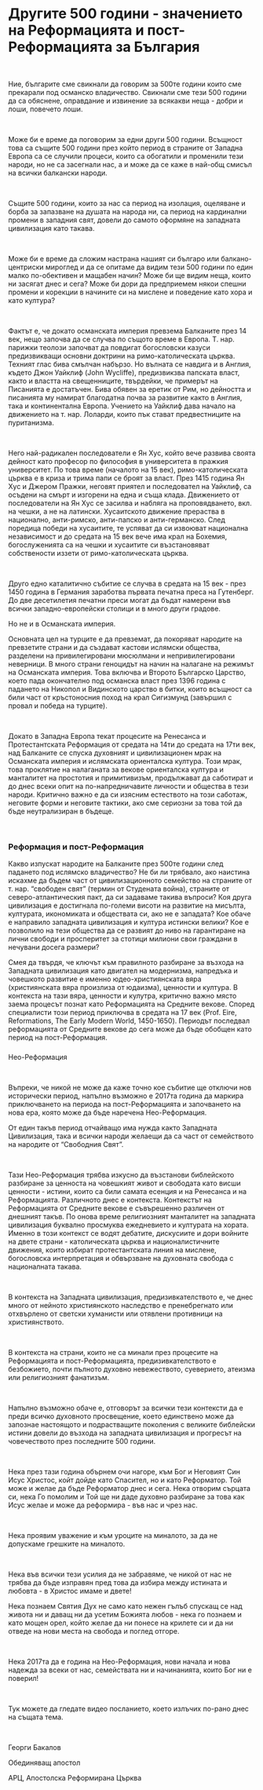 Другите 500 години - значението на Реформацията и пост-Реформацията за България 
================================================================================

 

Ние,  българите сме свикнали да говорим за 500те години които сме прекарали под
османско владичество. Свикнали сме тези 500 години да са обяснене, оправдание и
извинение за всякакви неща - добри и лоши, повечето лоши.

 

Може би е време да поговорим за едни други 500 години. Всъщност това са същите
500 години през който период в страните от Западна Европа са се случили процеси,
които са обогатили и променили тези народи, но не са засегнали нас, а и може да
се каже в най-общ смисъл на всички балкански народи.

 

Същите 500 години, които за нас са период на изолация, оцеляване и борба за
запазване на душата на народа ни, са период на кардинални промени в западния
свят, довели до самото оформяне на западната цивилизация като такава.

 

Може би е време да сложим настрана нашият си българо или балкано-центриски
мироглед и да се опитаме да видим тези 500 години по един малко по-обективен и
мащабен начин? Може би ще видим неща, които ни засягат днес и сега? Може би дори
да предприемем някои спешни промени и корекции в начините си на мислене и
поведение като хора и като култура?

 

Фактът е, че докато османската империя превзема Балканите през 14 век, нещо
започва да се случва по същото време в Европа. Т. нар. парижки теолози започват
да повдигат богословски казуси предизвикващи основни доктрини на
римо-католическата църква. Техният глас бива смълчан набързо. Но вълната се
навдига и в Англия, където Джон Уайклиф (John Wycliffe), предизвикзва папската
власт, както и властта на свещенниците, твърдейки, че примерът на Писанията е
достатъчен. Бива обявен за еретик от Рим, но дейността и писанията му намират
благодатна почва за развитие както в Англия, така и континентална Европа.
Учението на Уайклиф дава начало на движението на т. нар. Лоларди, които пък
стават предвестниците на пуританизма.

 

Него най-радикален последователи е Ян Хус, който вече развива своята дейност
като професор по философия в университета в пражкия университет. По това време
(началото на 15 век), римо-католическата църква е в криза и трима папи се броят
за власт. През 1415 година Ян Хус и Джером Пражки, неговят приятел и
последовател на Уайклиф, са осъдени на смърт и изгорени на една и съща клада.
Движението от последователи на Ян Хус се засилва и набляга на проповядването,
вкл. на чешки, а не на латински. Хусаитското движение прераства в национално,
анти-римско, анти-папско и анти-германско. След поредица победи на хусаитите, те
успяват да си извоюват национална независимост и до средата на 15 век вече има
крал на Бохемия, богослуженията са на чешки и хусаитите си възстановяват
собствености иззети от римо-католическата църква.

 

Друго едно каталитично събитие се случва в средата на 15 век - през 1450 година
в Германия заработва първата печатна преса на Гутенберг. До две десетилетия
печатни преси могат да бъдат намерени във всички западно-европейски столици и в
много други градове.  
  
Но не и в Османската империя.  
  
Основната цел на турците е да превземат, да покоряват народите на превзетите
страни и да създават кастови ислямски общества, разделени на привилегировани
мюсюлмани и непривилегировани неверници. В много страни геноцидът на начин на
налагане на режимът на Османската империя. Това включва и Второто Българско
Царство, което пада окончателно под османска власт през 1396 година с падането
на Никопол и Видинското царство в битки, които всъщност са били част от
кръстоносния поход на крал Сигизмунд (завършил с провал и победа на турците).

 

Докато в Западна Европа текат процесите на Ренесанса и Протестантската
Реформация от средата на 14ти до средата на 17ти век, над Балканите се спуска
духовният и цивилизационен мрак на Османската империя и ислямската ориенталска
култура. Този мрак, това проклятие на налаганата за векове ориенталска култура и
манталитет на простотия и примитивизъм, продължават да саботират и до днес всеки
опит на по-напредничавите личности и общества в тези народи. Критично важно е да
си изясним естеството на този саботаж, неговите форми и неговите тактики, ако
сме сериозни за това той да бъде неутрализиран в бъдеще.

 

### Реформация и пост-Реформация

Какво изпускат народите на Балканите през 500те години след падането под
ислямско владичество? Не би ли трябвало, ако наистина искахме да бъдем част от
цивилизационното семейство на страните от т. нар. “свободен свят” (термин от
Студената война), страните от северо-атлантическия пакт, да си задаваме такива
въпроси? Коя друга цивилизация е достигнала по-големи висоти на развитие на
мисълта, културата, икономиката и обществата си, ако не е западата? Кое обаче е
направило западната цивилизация и култура истински велики? Кое е позволило на
тези общества да се развият до ниво на гарантиране на лични свободи и
просперитет за стотици милиони свои граждани в нечувани досега размери?  
  
Смея да твърдя, че ключът към правилното разбиране за възхода на Западната
цивилизация като двигател на модернизма, напредъка и човешкото развитие е именно
юдео-християнската вяра (християнската вяра произлиза от юдаизма), ценности и
култура. В контекста на тази вяра, ценности и кулутра, критично важно място
заема процесът познат като Реформацията на Средните векове. Според специалисти
този период приключва в средата на 17 век (Prof. Eire, Reformations, The Early
Modern World, 1450-1650). Периодът последвал реформацията от Средните векове до
сега може да бъде обобщен като период на пост-Реформация.  


### 
Нео-Реформация

 

Въпреки, че никой не може да каже точно кое събитие ще отключи нов исторически
период, напълно възможно е 2017та година да маркира приключването на периода на
пост-Реформацията и започването на нова ера, която може да бъде наречена
Нео-Реформация.

  
От един такъв период отчайващо има нужда както Западната Цивилизация, така и
всички народи желаещи да са част от семейството на народите от “Свободния Свят”.

 

Тази Нео-Реформация трябва изкусно да възстанови библейското разбиране за
ценноста на човешкият живот и свободата като висши ценности - истини, които са
били самата есенция и на Ренесанса и на Реформацията. Различното днес е
контекста. Контекстът на Реформацията от Средните векове е съвърешенно различен
от днешният такъв. По онова време религиозният манталитет на западната
цивилизация буквално просмуква ежедневието и културата на хората. Именно в този
контекст се водят дебатите, дискусиите и дори войните на двете страни -
католическата църква и националистичните движения, които избират протестантската
линия на мислене, богословска интерпретация и обвързване на духовната свобода с
националната такава.

 

В контекста на Западната цивилизация, предизивкателството е, че днес много от
нейното християнското наследство е пренебрегнато или отхвърлено от светски
хуманисти или отявлени противници на християнството.

 

В контекста на страни, които не са минали през процесите на Реформацията и
пост-Реформацията, предизивкателството е безбожието, почти пълното духовно
невежеството, суеверието, атеизма или религиозният фанатизъм.

 

Напълно възможно обаче е, отговорът за всички тези контексти да е преди всичко
духовното просвещение, което единствено може да запознае настоящото и
подрастващите поколения с великите библейски истини довели до възхода на
западната цивилизация и прогресът на човечеството през последните 500 години.

 

Нека през тази година обърнем очи нагоре, към Бог и Неговият Син Исус Христос,
койт дойде като Спасител, но и като Реформатор. Той може и желае да бъде
Реформатор днес и сега. Нека отворим сърцата си, нека Го помолим и Той ще ни
даде духовно разбиране за това как Исус желае и може да реформира - във нас и
чрез нас.

 

Нека проявим уважение и към уроците на миналото, за да не допускаме грешките на
миналото.

 

Нека във всички тези усилия да не забравяме, че никой от нас не трябва да бъде
изправян пред това да избира между истината и любовта - в Христос имаме и двете!  
  
Нека познаем Святия Дух не само като нежен гълъб спускащ се над живота ни и
даващ ни да усетим Божията любов - нека го познаем и като мощен орел, който
желае да ни понесе на крилете си и да ни отведе на нови места на свобода и
поглед отгоре.

 

Нека 2017та да е година на Нео-Реформация, нови начала и нова надежда за всеки
от нас, семействата ни и начинанията, които Бог ни е поверил!

 

Тук можете да гледате видео посланието, което излъчих по-рано днес на същата
тема.

 

Георги Бакалов

Обединяващ апостол

АРЦ, Апостолска Реформирана Църква

 

 

 

 

 
